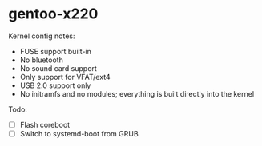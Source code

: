 # gentoo-x220

Kernel config notes:
- FUSE support built-in
- No bluetooth
- No sound card support
- Only support for VFAT/ext4
- USB 2.0 support only
- No initramfs and no modules; everything is built directly into the kernel

Todo:
- [ ] Flash coreboot
- [ ] Switch to systemd-boot from GRUB
